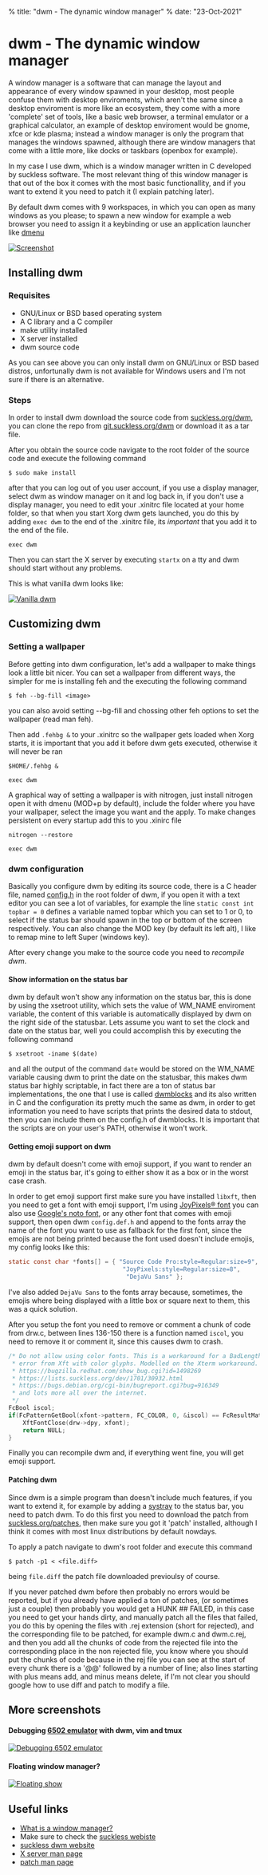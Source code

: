 % title: "dwm - The dynamic window manager"
% date: "23-Oct-2021"

# dwm - The dynamic window manager

A window manager is a software that can manage the layout and appearance
of every window spawned in your desktop, most people confuse them with
desktop enviroments, which aren't the same since a desktop enviroment is
more like an ecosystem, they come with a more 'complete' set of tools,
like a basic web browser, a terminal emulator or a graphical calculator, an example
of desktop enviroment would be gnome, xfce or kde plasma; instead a
window manager is only the program that manages the windows spawned,
although there are window managers that come with a little more, like
docks or taskbars (openbox for example).

In my case I use dwm, which is a window manager written in C developed
by suckless software. The most relevant thing of this window manager is
that out of the box it comes with the most basic functionallity, and if
you want to extend it you need to patch it (I explain patching later).

By default dwm comes with 9 workspaces, in which you can open as many
windows as you please; to spawn a new window for example a web browser
you need to assign it a keybinding or use an application launcher like
[dmenu](https://tools.suckless.org/dmenu/)

[![Screenshot](screenshot.jpeg)](screenshot.png "Screenshot of my dwm build")

## Installing dwm

### Requisites

- GNU/Linux or BSD based operating system
- A C library and a C compiler
- make utility installed
- X server installed
- dwm source code

As you can see above you can only install dwm on GNU/Linux or BSD based
distros, unfortunally dwm is not available for Windows users and I'm not
sure if there is an alternative.

### Steps

In order to install dwm download the source code from [suckless.org/dwm](https://dwm.suckless.org/),
you can clone the repo from [git.suckless.org/dwm](https://git.suckless.org/dwm) or
download it as a tar file.

After you obtain the source code navigate to the root folder
of the source code and execute the following command

```console
$ sudo make install
```

after that you can log out of you user account, if you use a display
manager, select dwm as window manager on it and log back in, if you
don't use a display manager, you need to edit your .xinitrc file located
at your home folder, so that when you start Xorg dwm gets launched, you
do this by adding `exec dwm` to the end of the .xinitrc
file, its *important* that you add it to the end of the file.

```console
exec dwm
```

Then you can start the X server by executing `startx` on a tty and
dwm should start without any problems.

This is what vanilla dwm looks like:

[![Vanilla dwm](vanilla.jpeg)](vanilla.png "Vanilla dwm")

## Customizing dwm

### Setting a wallpaper

Before getting into dwm configuration, let's add a wallpaper to make things look
a little bit nicer. You can set a wallpaper from different ways, the simpler for
me is installing feh and the executing the following command

```console
$ feh --bg-fill <image>
```

you can also avoid setting --bg-fill and chossing other feh options to set the wallpaper
(read man feh).

Then add `.fehbg &` to your .xinitrc so the wallpaper gets loaded when Xorg starts, it is important
that you add it before dwm gets executed, otherwise it will never be ran

```console
$HOME/.fehbg &

exec dwm
```

A graphical way of setting a wallpaper is with nitrogen, just install nitrogen open it
with dmenu (MOD+p by default), include the folder where you have your wallpaper, select the
image you want and the apply. To make changes persistent on every startup
add this to you .xinirc file

```console
nitrogen --restore

exec dwm
```
### dwm configuration

Basically you configure dwm by editing its source code, there is a C header file, named
[config.h](https://github.com/mjkoeckner/dotfiles/blob/master/.config/dwm/config.def.h)
in the root folder of dwm, if you open it with a text editor you can see a
lot of variables, for example the line `static const int topbar = 0`
defines a variable named topbar which you can set to 1 or 0, to select
if the status bar should spawn in the top or bottom of the screen respectively.
You can also change the MOD key (by default its left alt), I like to remap
mine to left Super (windows key).

After every change you make to the source code you need to *recompile dwm*.


#### Show information on the status bar

dwm by default won't show any information on the status bar, this is
done by using the xsetroot utility, which sets the value of WM\_NAME enviroment
variable, the content of this variable is automatically displayed by dwm on the
right side of the statusbar. Lets assume you want to set the clock and date
on the status bar, well you could accomplish this by executing the following command

```console
$ xsetroot -iname $(date)
```

and all the output of the command `date` would be stored on the WM\_NAME variable
causing dwm to print the date on the statusbar, this
makes dwm status bar highly scriptable, in fact there are a ton of status
bar implementations, the one that I use is called
[dwmblocks](https://github.com/torrinfail/dwmblocks) and its also
written in C and the configuration its pretty much the same as dwm, in
order to get information you need to have scripts that prints the
desired data to stdout, then you can include them on the config.h of
dwmblocks. It is important that the scripts are on your user's PATH, otherwise
it won't work.

#### Getting emoji support on dwm

dwm by default doesn't come with emoji support, if you want to render
an emoji in the status bar, it's going to either show it as a box or in
the worst case crash.

In order to get emoji support first make sure you have installed `libxft`,
then you need to get a font with emoji support, I'm using [JoyPixels® font](https://www.joypixels.com/)
you can also use [Google's noto font](https://fonts.google.com/noto),
or any other font that comes with emoji support, then open dwm `config.def.h` and
append to the fonts array the name of the font you want to use as fallback for the first font,
since the emojis are not being printed because the font used doesn't include emojis, my
config looks like this:

```c
static const char *fonts[] = { "Source Code Pro:style=Regular:size=9",
                                "JoyPixels:style=Regular:size=8",
                                 "DejaVu Sans" };
```

I've also added `DejaVu Sans` to the fonts array because, sometimes, the emojis where being displayed
with a little box or square next to them, this was a quick solution.

After you setup the font you need to remove or comment a chunk of code
from drw.c, between lines 136-150 there is a function named `iscol`, you
need to remove it or comment it, since this causes dwm to crash.

```c
/* Do not allow using color fonts. This is a workaround for a BadLength
 * error from Xft with color glyphs. Modelled on the Xterm workaround. See
 * https://bugzilla.redhat.com/show_bug.cgi?id=1498269
 * https://lists.suckless.org/dev/1701/30932.html
 * https://bugs.debian.org/cgi-bin/bugreport.cgi?bug=916349
 * and lots more all over the internet.
 */
FcBool iscol;
if(FcPatternGetBool(xfont->pattern, FC_COLOR, 0, &iscol) == FcResultMatch && iscol) {
    XftFontClose(drw->dpy, xfont);
    return NULL;
}
```

Finally you can recompile dwm and, if everything went fine, you will get emoji support.

#### Patching dwm

Since dwm is a simple program than doesn't include much features, if
you want to extend it, for example by adding a
[systray](https://dwm.suckless.org/patches/systray/) to the status bar,
you need to patch dwm. To do this first you need to download the patch
from [suckless.org/patches](https://dwm.suckless.org/patches/), then
make sure you got it 'patch' installed, although I think it comes with
most linux distributions by default nowdays.

To apply a patch navigate to dwm's root folder and execute this command

```console
$ patch -p1 < <file.diff>
```

being `file.diff` the patch file downloaded previoulsy of course.

If you never patched dwm before then probably no errors would be
reported, but if you already have applied a ton of patches, (or sometimes just a couple)
then probably you would get a HUNK \## FAILED, in this case you need to get your hands
dirty, and manually patch all the files that failed, you do this by
opening the files with .rej extension (short for rejected), and the
corresponding file to be patched, for example dwm.c and dwm.c.rej, and
then you add all the chunks of code from the rejected file into the
corresponding place in the non rejected file, you know where you should
put the chunks of code because in the rej file you can see at the start
of every chunk there is a '@@' followed by a number of line; also
lines starting with plus means add, and minus means delete, if I'm not
clear you should google how to use diff and patch to modify a file.

## More screenshots

#### Debugging [6502 emulator](https://github.com/mjkloeckner/6502) with dwm, vim and tmux

[![Debugging 6502 emulator](debugging.jpeg)](debugging.png "Debugging 6502 emulator")
&nbsp;


#### Floating window manager?

[![Floating show](floating.jpeg)](floating.png "Floating show while raining")

## Useful links

- [What is a window manager?](https://en.wikipedia.org/wiki/Window_manager)
- Make sure to check the [suckless webiste](https://suckless.org/)
- [suckless dwm website](https://dwm.suckless.org/)
- [X server man page](https://www.x.org/releases/X11R7.7/doc/man/man1/Xserver.1.xhtml)
- [patch man page](https://man7.org/linux/man-pages/man1/patch.1.html)
